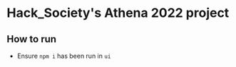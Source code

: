 # Hack_Society's Athena 2022 project

## How to run

- Ensure `npm i` has been run in `ui`
<!-- - FINISH -->
